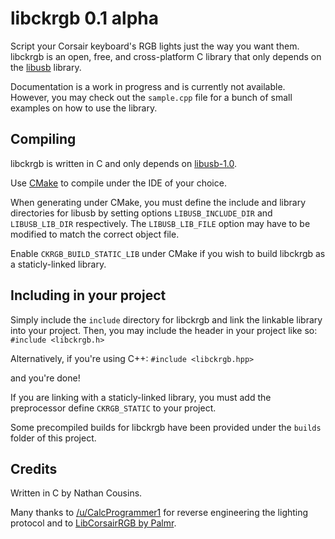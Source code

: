 libckrgb 0.1 alpha
==================

Script your Corsair keyboard's RGB lights just the way you want them.
libckrgb is an open, free, and cross-platform C library that only depends on the [libusb](http://www.libusb.org/) library.

Documentation is a work in progress and is currently not available. However, you may check out the `sample.cpp` file for a bunch of small examples on how to use the library.

Compiling
---------

libckrgb is written in C and only depends on [libusb-1.0](http://www.libusb.org/).

Use [CMake](http://www.cmake.org/) to compile under the IDE of your choice.

When generating under CMake, you must define the include and library directories for libusb by setting options `LIBUSB_INCLUDE_DIR` and `LIBUSB_LIB_DIR` respectively. The `LIBUSB_LIB_FILE` option may have to be modified to match the correct object file.

Enable `CKRGB_BUILD_STATIC_LIB` under CMake if you wish to build libckrgb as a staticly-linked library.


Including in your project
-------------------------

Simply include the `include` directory for libckrgb and link the linkable library into your project. Then, you may include the header in your project like so: `#include <libckrgb.h>`

Alternatively, if you're using C++: `#include <libckrgb.hpp>`

and you're done!

If you are linking with a staticly-linked library, you must add the preprocessor define `CKRGB_STATIC` to your project.

Some precompiled builds for libckrgb have been provided under the `builds` folder of this project.

Credits
-------

Written in C by Nathan Cousins.

Many thanks to [/u/CalcProgrammer1](http://www.reddit.com/user/CalcProgrammer1/) for reverse engineering the lighting protocol and to [LibCorsairRGB by Palmr](http://github.com/Palmr/LibCorsairRGB).